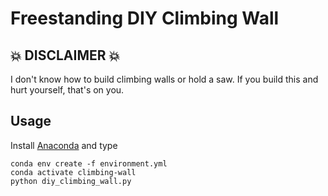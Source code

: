 # Freestanding DIY Climbing Wall

## :boom: DISCLAIMER :boom:

I don't know how to build climbing walls or hold a saw. If you build this and hurt yourself, that's on you.

## Usage

Install [Anaconda](https://docs.conda.io/en/latest/miniconda.html) and type

```buildoutcfg
conda env create -f environment.yml
conda activate climbing-wall
python diy_climbing_wall.py
```